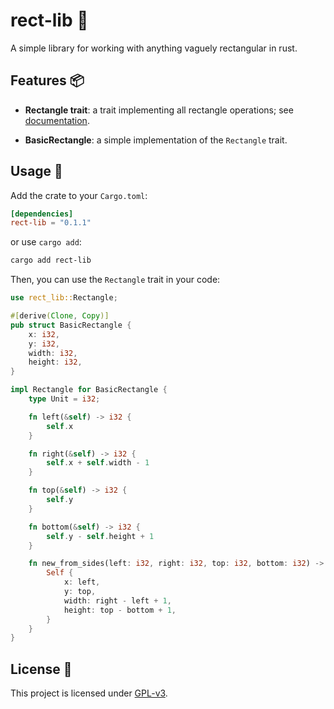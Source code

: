 # rect-lib 📐

A simple library for working with anything vaguely rectangular in rust.

## Features 📦

- **Rectangle trait**: a trait implementing all rectangle operations; see [documentation](https://docs.rs/rect-lib/0.1.1/rect_lib/trait.Rectangle.html).

- **BasicRectangle**: a simple implementation of the `Rectangle` trait.

## Usage 🚀

Add the crate to your `Cargo.toml`:
```toml
[dependencies]
rect-lib = "0.1.1"
```
or use `cargo add`:
```sh
cargo add rect-lib
```

Then, you can use the `Rectangle` trait in your code:

```rust
use rect_lib::Rectangle;

#[derive(Clone, Copy)]
pub struct BasicRectangle {
    x: i32,
    y: i32,
    width: i32,
    height: i32,
}

impl Rectangle for BasicRectangle {
    type Unit = i32;

    fn left(&self) -> i32 {
        self.x
    }

    fn right(&self) -> i32 {
        self.x + self.width - 1
    }

    fn top(&self) -> i32 {
        self.y
    }

    fn bottom(&self) -> i32 {
        self.y - self.height + 1
    }

    fn new_from_sides(left: i32, right: i32, top: i32, bottom: i32) -> Self {
        Self {
            x: left,
            y: top,
            width: right - left + 1,
            height: top - bottom + 1,
        }
    }
}
```

## License 📜

This project is licensed under [GPL-v3](LICENSE).
